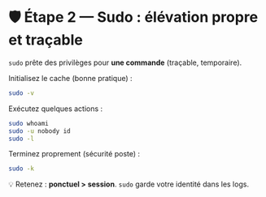# 🛡️ Étape 2 — Sudo : élévation propre et traçable

`sudo` prête des privilèges pour **une commande** (traçable, temporaire).

Initialisez le cache (bonne pratique) :
```bash
sudo -v
````

Exécutez quelques actions :

```bash
sudo whoami
sudo -u nobody id
sudo -l
```

Terminez proprement (sécurité poste) :

```bash
sudo -k
```

💡 Retenez : **ponctuel > session**. `sudo` garde votre identité dans les logs.